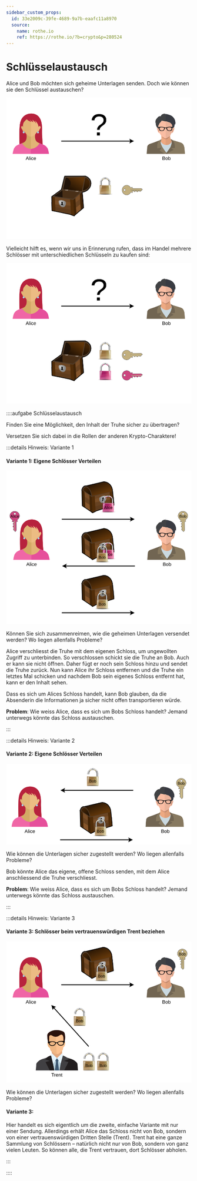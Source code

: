 ```yaml
---
sidebar_custom_props:
  id: 33e2009c-39fe-4689-9a7b-eaafc11a8970
  source:
    name: rothe.io
    ref: https://rothe.io/?b=crypto&p=280524
---
```


# Schlüsselaustausch

Alice und Bob möchten sich geheime Unterlagen senden. Doch wie können sie den Schlüssel austauschen?

![Schlüsselaustausch](images/key-exchange.svg)



Vielleicht hilft es, wenn wir uns in Erinnerung rufen, dass im Handel mehrere Schlösser mit unterschiedlichen Schlüsseln zu kaufen sind:

![Schlüsselaustausch](images/key-exchange-2.svg)

::::aufgabe Schlüsselaustausch
<Answer type="state" webKey="991ccdea-6925-4830-92cc-1cade6c5feac" />

Finden Sie eine Möglichkeit, den Inhalt der Truhe sicher zu übertragen?

Versetzen Sie sich dabei in die Rollen der anderen Krypto-Charaktere!

<Answer type="text" webKey="fea4de63-dc0a-4000-8432-c6d676b8443a" />

:::details Hinweis: Variante 1

#### Variante 1: Eigene Schlösser Verteilen

![](images/asymm-encryption-1.svg)

Können Sie sich zusammenreimen, wie die geheimen Unterlagen versendet werden? Wo liegen allenfalls Probleme?
<Answer type="text" webKey="6157d510-a401-4cae-aef5-d1eb1e8be55d" />


<Solution webKey="c4a8c0b0-60ce-4a3d-9b12-1145bdf8d9f7">

Alice verschliesst die Truhe mit dem eigenen Schloss, um ungewollten Zugriff zu unterbinden. So verschlossen schickt sie die Truhe an Bob. Auch er kann sie nicht öffnen. Daher fügt er noch sein Schloss hinzu und sendet die Truhe zurück. Nun kann Alice ihr Schloss entfernen und die Truhe ein letztes Mal schicken und nachdem Bob sein eigenes Schloss entfernt hat, kann er den Inhalt sehen.

Dass es sich um Alices Schloss handelt, kann Bob glauben, da die Absenderin die Informationen ja sicher nicht offen transportieren würde.

**Problem**: Wie weiss Alice, dass es sich um Bobs Schloss handelt? Jemand unterwegs könnte das Schloss austauschen.
</Solution>

:::

:::details Hinweis: Variante 2

#### Variante 2: Eigene Schlösser Verteilen

![](images/asymm-encryption-2.svg)

Wie können die Unterlagen sicher zugestellt werden? Wo liegen allenfalls Probleme?

<Answer type="text" webKey="71166ff0-e7d6-4ff9-ab7c-a8695b004818" />

<Solution webKey="c4a8c0b0-60ce-4a3d-9b12-1145bdf8d9f7">

Bob könnte Alice das eigene, offene Schloss senden, mit dem Alice anschliessend die Truhe verschliesst.

**Problem**: Wie weiss Alice, dass es sich um Bobs Schloss handelt? Jemand unterwegs könnte das Schloss austauschen.

</Solution>

:::

:::details Hinweis: Variante 3

#### Variante 3: Schlösser beim vertrauenswürdigen Trent beziehen

![](images/asymm-encryption-3.svg)

Wie können die Unterlagen sicher zugestellt werden? Wo liegen allenfalls Probleme?

<Answer type="text" webKey="caf33c6d-2642-40cd-99d1-74fca9959cf1" />

<Solution webKey="c4a8c0b0-60ce-4a3d-9b12-1145bdf8d9f7">

#### Variante 3:

Hier handelt es sich eigentlich um die zweite, einfache Variante mit nur einer Sendung. Allerdings erhält Alice das Schloss nicht von Bob, sondern von einer vertrauenswürdigen Dritten Stelle (Trent). Trent hat eine ganze Sammlung von Schlössern – natürlich nicht nur von Bob, sondern von ganz vielen Leuten. So können alle, die Trent vertrauen, dort Schlösser abholen.

</Solution>

:::

::::
